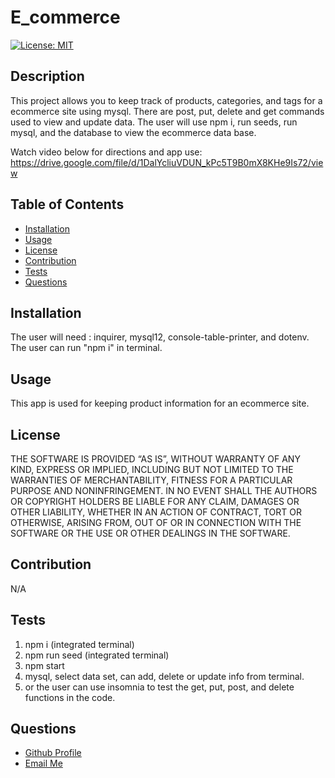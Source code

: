 # E_commerce



  [![License: MIT](https://img.shields.io/badge/License-MIT-yellow.svg)](https://opensource.org/licenses/MIT)

  ## Description
  
 This project allows you to keep track of products, categories, and tags for a ecommerce site using mysql. There are post, put, delete and get commands used to view and update data. 
The user will use npm i, run seeds, run mysql, and the database to view the ecommerce data base. 

Watch video below for directions and app use:
https://drive.google.com/file/d/1DalYcliuVDUN_kPc5T9B0mX8KHe9Is72/view

  
  ## Table of Contents 
  
  
  
  - [Installation](#installation)
  - [Usage](#usage)
  - [License](#license)
  - [Contribution](#contribution)
  - [Tests](#tests)
  - [Questions](#questions)
  
  
  ## Installation
  
 The user will need : inquirer, mysql12, console-table-printer, and dotenv. The user can run "npm i" in terminal. 
  
  ## Usage
  
 This app is used for keeping product information for an ecommerce site.
      

  
  ## License
  
 THE SOFTWARE IS PROVIDED “AS IS”, WITHOUT WARRANTY OF ANY KIND, EXPRESS OR IMPLIED, INCLUDING BUT NOT LIMITED TO THE WARRANTIES OF MERCHANTABILITY, FITNESS FOR A PARTICULAR PURPOSE AND NONINFRINGEMENT. IN NO EVENT SHALL THE AUTHORS OR COPYRIGHT HOLDERS BE LIABLE FOR ANY CLAIM, DAMAGES OR OTHER LIABILITY, WHETHER IN AN ACTION OF CONTRACT, TORT OR OTHERWISE, ARISING FROM, OUT OF OR IN CONNECTION WITH THE SOFTWARE OR THE USE OR OTHER DEALINGS IN THE SOFTWARE.
 
  ## Contribution

  N/A

  
  ## Tests
  
  1. npm i (integrated terminal)
2. npm run seed (integrated terminal)
3. npm start
4. mysql, select data set, can add, delete or update info from terminal.
5. or the user can use insomnia to test the get, put, post, and delete functions in the code.

  ## Questions
  <ul>
  <li> <a href="https://github.com/ekovalchick"> Github Profile </li>
  <li> <a href="mailto:ekovalchick97@gmail.com"> Email Me </li>
  </ul>

